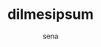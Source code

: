 ---
layout: ipsumpage

title: dilmesipsum
key: dilma
description: "Dilmes Ipsum, mais parágrafos, mais rapidez e mais asneiras da nossa presidentA!"
site: "http://www.dilmesipsum.com.br/"
author: sena
collaborative: true
language:
  - name: Português
    text:
    - "Primeiro eu queria cumprimentar os internautas. -Oi Internautas!"
    - "Depois dizer que o meio ambiente é sem dúvida nenhuma uma ameaça ao desenvolvimento sustentável."
    - "E isso significa que é uma ameaça pro futuro do nosso planeta e dos nossos países."
    - "O desemprego beira 20%, ou seja, 1 em cada 4 portugueses."
    - "No meu xinélo da humildade eu gostaria muito de ver o Neymar e o Ganso."
    - "Por que eu acho que...."
    - "11 entre 10 brasileiros gostariam."
    - "Você veja, eu já vi, parei de ver. Voltei a ver."
    - "Acho que o Neymar e o Ganso têm essa capacidade de fazer a gente olhar."
    - "A única área que eu acho, que vai exigir muita atenção nossa"
    - "Aí eu já aventei a hipótese de até criar um ministério."
    - "É na área de... Na área... Eu diria assim, como uma espécie de analogia com o que acontece na área agrícola."
    - "Ai você fala o seguinte: \"- Mas vocês acabaram isso?\" Vou te falar: -\"Não, está em andamento!\" Tem obras que \"vai\" durar pra depois de 2010."
    - "Agora, por isso, nós já não desenhamos, não começamos a fazer projeto do que nós \"podêmo fazê\"? 11, 12, 13, 14... Por que é que não?"
    - "A população ela precisa da Zona Franca de Manau, porque na Zona franca de Manaus, não é uma zona de exportação, é uma zona para o Brasil."
    - "Portanto ela tem um objetivo, ela evita o desmatamento, que é altamente lucravito."
    - "Derrubar arvores da natureza é muito lucrativo!"
    - "Se hoje é o dia das crianças... Ontem eu disse: o dia da criança é o dia da mãe, dos pais, das professoras, mas também é o dia dos animais"
    - "Sempre que você olha uma criança, há sempre uma figura oculta, que é um cachorro atrás. O que é algo muito importante!"
    - "Todos as descrições das pessoas são sobre a humanidade do atendimento, a pessoa pega no pulso, examina, olha com carinho."
    - "Então eu acho que vai ter outra coisa, que os médicos cubanos trouxeram pro brasil, um alto grau de humanidade."
    - "Eu dou dinheiro pra minha filha. Eu dou dinheiro pra ela viajar, então é... é..."
    - "Já vivi muito sem dinheiro, já vivi muito com dinheiro."
    - "-Jornalista: Coloca esse dinheiro na poupança que a senhora ganha R$10 mil por mês. -Dilma: O que que é R$10 mil?"
---